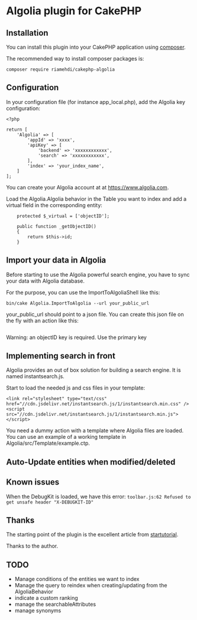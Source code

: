# Algolia plugin for CakePHP

## Installation

You can install this plugin into your CakePHP application using [composer](http://getcomposer.org).

The recommended way to install composer packages is:

```
composer require riamehdi/cakephp-algolia
```

## Configuration

In your configuration file (for instance app_local.php), add the Algolia key configuration:

```
<?php

return [
    'Algolia' => [
        'appId' => 'xxxx',
        'apiKey' => [
            'backend' => 'xxxxxxxxxxxx',
            'search' => 'xxxxxxxxxxxx',
        ],
        'index' => 'your_index_name',
    ]
];
```

You can create your Algolia account at at https://www.algolia.com.

Load the Algolia.Algolia behavior in the Table you want to index and add a virtual field in the corresponding entity:
```
    protected $_virtual = ['objectID'];

    public function _getObjectID()
    {
        return $this->id;
    }
```

## Import your data in Algolia

Before starting to use the Algolia powerful search engine, you have to sync your data with Algolia database.

For the purpose, you can use the ImportToAlgoliaShell like this:
```
bin/cake Algolia.ImportToAlgolia --url your_public_url
```

your_public_url should point to a json file. You can create this json file on the fly with an action like this:
```

```

Warning: an objectID key is required. Use the primary key

## Implementing search in front

Algolia provides an out of box solution for building a search engine. It is named instantsearch.js.

Start to load the needed js and css files in your template:
```
<link rel="stylesheet" type="text/css" href="//cdn.jsdelivr.net/instantsearch.js/1/instantsearch.min.css" />
<script src="//cdn.jsdelivr.net/instantsearch.js/1/instantsearch.min.js"></script>
```

You need a dummy action with a template where Algolia files are loaded. You can use an example of a working template in Algolia/src/Template/example.ctp.

## Auto-Update entities when modified/deleted


## Known issues

When the DebugKit is loaded, we have this error:
```toolbar.js:62 Refused to get unsafe header "X-DEBUGKIT-ID"```



## Thanks

The starting point of the plugin is the excellent article from [startutorial](https://www.startutorial.com/articles/view/building-custom-search-engine-with-algolia-and-cakephp-3).

Thanks to the author.

TODO
----
* Manage conditions of the entities we want to index
* Manage the query to reindex when creating/updating from the AlgoliaBehavior
* indicate a custom ranking
* manage the searchableAttributes
* manage synonyms
